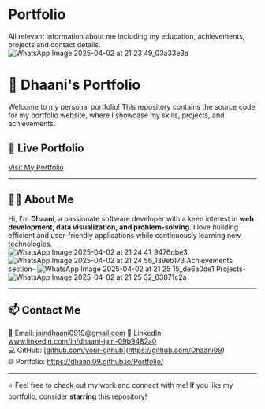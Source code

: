 # Portfolio
 All relevant information about me including my education, achievements, projects and contact details.
![WhatsApp Image 2025-04-02 at 21 23 49_03a33e3a](https://github.com/user-attachments/assets/86ea2fd2-288f-4c86-a13f-3d47a9dc1bfd)
# 🌟 Dhaani's Portfolio  

Welcome to my personal portfolio! This repository contains the source code for my portfolio website, where I showcase my skills, projects, and achievements.  

## 🔗 Live Portfolio  
[Visit My Portfolio]([your-portfolio-link-here](https://dhaani09.github.io/Portfolio/))  

---
## 👩‍💻 About Me  
Hi, I'm **Dhaani**, a passionate software developer with a keen interest in **web development, data visualization, and problem-solving**. I love building efficient and user-friendly applications while continuously learning new technologies.  
![WhatsApp Image 2025-04-02 at 21 24 41_9476dbe3](https://github.com/user-attachments/assets/3604dec9-1e23-4776-baaf-945cdb12b731)
![WhatsApp Image 2025-04-02 at 21 24 56_139eb173](https://github.com/user-attachments/assets/d28f2b47-a042-41a5-8f4f-c1ff8ecea12a)
Achievements section-
![WhatsApp Image 2025-04-02 at 21 25 15_de6a0de1](https://github.com/user-attachments/assets/687f9844-0fcb-488f-a213-1e26834afe1d)
Projects-
![WhatsApp Image 2025-04-02 at 21 25 32_63871c2a](https://github.com/user-attachments/assets/c0779494-c000-4307-866e-cf33607c0834)

--------

## 📫 Contact Me  
📧 Email: jaindhaani0919@gmail.com
💼 LinkedIn: www.linkedin.com/in/dhaani-jain-09b9482a0  
💻 GitHub: [[github.com/your-github](https://github.com/your-github)](https://github.com/Dhaani09)  
🌐 Portfolio: https://dhaani09.github.io/Portfolio/ 

---

⭐ Feel free to check out my work and connect with me! If you like my portfolio, consider **starring** this repository!  
 
